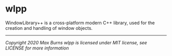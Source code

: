 # wlpp

WindowLibrary++ is a cross-platform modern C++ library, used for the creation and handling of window objects.

---

_Copyright 2020 Max Burns_
_wlpp is licensed under MIT license, see LICENSE for more information_
